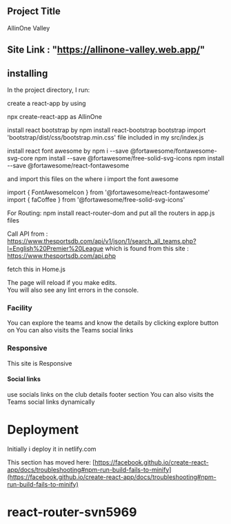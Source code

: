 ## Project Title
AllinOne Valley

## Site Link : "https://allinone-valley.web.app/"

## installing

In the project directory, I run:

 create a react-app by using

 npx create-react-app as AllinOne
  
install react bootstrap by
npm install react-bootstrap bootstrap
import 'bootstrap/dist/css/bootstrap.min.css' file included in my src/index.js

install react font awesome by 
  npm i --save @fortawesome/fontawesome-svg-core
  npm install --save @fortawesome/free-solid-svg-icons
  npm install --save @fortawesome/react-fontawesome

and  import this files on the where i import the font awesome

import { FontAwesomeIcon } from '@fortawesome/react-fontawesome'
import { faCoffee } from '@fortawesome/free-solid-svg-icons'

For Routing:
npm install react-router-dom
and put all the routers in app.js files

Call API from : https://www.thesportsdb.com/api/v1/json/1/search_all_teams.php?l=English%20Premier%20League  which is found from this site : https://www.thesportsdb.com/api.php
 
 fetch this in Home.js 

 The page will reload if you make edits.\
You will also see any lint errors in the console.

 ### Facility
  You can explore the teams and know the details by clicking explore button on
  You can also visits the Teams social links 
 
 ### Responsive 
 This site is Responsive

 #### Social links
 use socials links on the club details footer section
 You can also visits the Teams social links  dynamically

 # Deployment
 Initially i deploy it in netlify.com


This section has moved here: [https://facebook.github.io/create-react-app/docs/troubleshooting#npm-run-build-fails-to-minify](https://facebook.github.io/create-react-app/docs/troubleshooting#npm-run-build-fails-to-minify)
# react-router-svn5969
